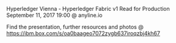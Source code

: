 Hyperledger Vienna - Hyperledger Fabric v1 Read for Production 
September 11, 2017 19:00 @ anyline.io 

Find the presentation, further resources and photos @ https://ibm.box.com/s/oa0baageo7072zygb637iroqzbj4kh67
